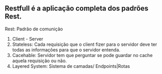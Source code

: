 ## Restfull é a aplicação completa dos padrões Rest.
Rest: Padrão de comunição 

1. Client - Server
2. Stateless: Cada requisição que o client fizer para o servidor deve ter todas as informações para que o servidor entenda.
3. Cacehable: Servidor tem que perguntar se pode guardar no cache aquela requisição ou não.
4. Layered System: Sistema de camadas/ Endpoints|Rotas